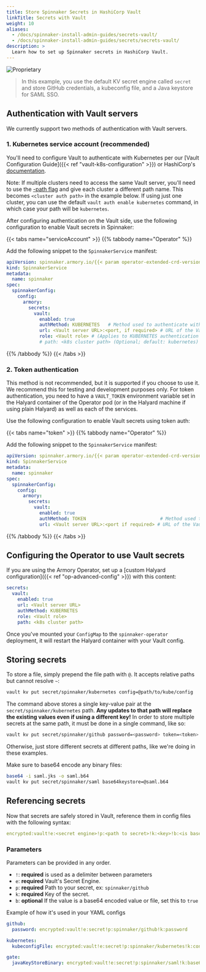 ```yaml
---
title: Store Spinnaker Secrets in HashiCorp Vault
linkTitle: Secrets with Vault
weight: 10
aliases:
  - /docs/spinnaker-install-admin-guides/secrets-vault/
  - /docs/spinnaker-install-admin-guides/secrets/secrets-vault/
description: >
  Learn how to set up Spinnaker secrets in HashiCorp Vault.
---
```

![Proprietary](/images/proprietary.svg)
>In this example, you use the default KV secret engine called `secret` and store GitHub credentials, a kubeconfig file, and a Java keystore for SAML SSO.

## Authentication with Vault servers

We currently support two methods of authentication with Vault servers.

### 1. Kubernetes service account (recommended)

You'll need to configure Vault to authenticate with Kubernetes per our [Vault Configuration Guide]({{< ref "vault-k8s-configuration" >}}) or HashiCorp's [documentation](https://www.vaultproject.io/docs/auth/kubernetes.html#configuration).

Note: If multiple clusters need to access the same Vault server, you'll need to use the [-path flag](https://www.vaultproject.io/docs/commands/auth/enable.html#usage) and give each cluster a different path name. This becomes `<cluster auth path>` in the example below. If using just one cluster, you can use the default `vault auth enable kubernetes` command, in which case your path will be `kubernetes`.

After configuring authentication on the Vault side, use the following configuration to enable Vault secrets in Spinnaker:

{{< tabs name="serviceAccount" >}}
{{% tabbody name="Operator" %}}

Add the following snippet to the `SpinnakerService` manifest:

```yaml
apiVersion: spinnaker.armory.io/{{< param operator-extended-crd-version >}}
kind: SpinnakerService
metadata:
  name: spinnaker
spec:
  spinnakerConfig:  
    config:
      armory:
        secrets:
          vault:
            enabled: true
            authMethod: KUBERNETES   # Method used to authenticate with the Vault endpoint. Must be either KUBERNETES for Kubernetes service account auth or TOKEN for Vault token auth. The TOKEN method will require a VAULT_TOKEN environment variable set for Operator and the services.  
            url: <Vault server URL>:<port, if required> # URL of the Vault endpoint from Spinnaker services.
            role: <Vault role> # (Applies to KUBERNETES authentication method) Name of the role against which the login is being attempted.
            # path: <k8s cluster path> (Optional; default: kubernetes) Applies to KUBERNETES authentication method) Path of the kubernetes authentication backend mount. Default is "kubernetes"
```
{{% /tabbody %}}
{{< /tabs >}}

### 2. Token authentication

This method is not recommended, but it is supported if you choose to use it. We recommend this for testing and development purposes only. For token authentication, you need to have a `VAULT_TOKEN` environment variable set in the Halyard container of the Operator pod (or in the Halyard machine if using plain Halyard) as well as each of the services.

Use the following configuration to enable Vault secrets using token auth:

{{< tabs name="token" >}}
{{% tabbody name="Operator" %}}


Add the following snippet to the `SpinnakerService` manifest:

```yaml
apiVersion: spinnaker.armory.io/{{< param operator-extended-crd-version >}}
kind: SpinnakerService
metadata:
  name: spinnaker
spec:
  spinnakerConfig:  
    config:
      armory:
        secrets:
          vault:
            enabled: true
            authMethod: TOKEN                           # Method used to authenticate with the Vault endpoint. Must be either KUBERNETES for Kubernetes service account auth or TOKEN for Vault token auth. The TOKEN method will require a VAULT_TOKEN environment variable set for Operator and the services.  
            url: <Vault server URL>:<port if required> # URL of the Vault endpoint from Spinnaker services.
```

{{% /tabbody %}}
{{< /tabs >}}

## Configuring the Operator to use Vault secrets

If you are using the Armory Operator, set up a [custom Halyard configuration]({{< ref "op-advanced-config" >}}) with this content:

```yaml
secrets:
  vault:
    enabled: true
    url: <Vault server URL>
    authMethod: KUBERNETES
    role: <Vault role>
    path: <k8s cluster path>
```

Once you've mounted your `ConfigMap` to the `spinnaker-operator` deployment, it will restart the Halyard container with your Vault config.

## Storing secrets
To store a file, simply prepend the file path with `@`. It accepts relative paths but cannot resolve `~`:

```bash
vault kv put secret/spinnaker/kubernetes config=@path/to/kube/config
```
The command above stores a single key-value pair at the `secret/spinnaker/kubernetes` path. **Any updates to that path will replace the existing values even if using a different key!** In order to store multiple secrets at the same path, it must be done in a single command, like so:
```bash
vault kv put secret/spinnaker/github password=<password> token=<token>
```
Otherwise, just store different secrets at different paths, like we're doing in these examples.

Make sure to base64 encode any binary files:
```bash
base64 -i saml.jks -o saml.b64
vault kv put secret/spinnaker/saml base64keystore=@saml.b64
```


## Referencing secrets

Now that secrets are safely stored in Vault, reference them in config files with the following syntax:

```yaml
encrypted:vault!e:<secret engine>!p:<path to secret>!k:<key>!b:<is base64 encoded?>
```

### Parameters
Parameters can be provided in any order.

- `!`: **required** is used as a delimiter between parameters
- `e`: **required** Vault's Secret Engine.
- `p`: **required** Path to your secret, ex: `spinnaker/github`
- `k`: **required** Key of the secret.
- `b`: **optional** If the value is a base64 encoded value or file, set this to `true`

Example of how it's used in your YAML configs
```yml
github:
  password: encrypted:vault!e:secret!p:spinnaker/github!k:password

kubernetes:
  kubeconfigFile: encrypted:vault!e:secret!p:spinnaker/kubernetes!k:config

gate:
  javaKeyStoreBinary: encrypted:vault!e:secret!p:spinnaker/saml!k:base64keystore!b:true
```
